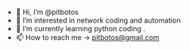 - 👋 Hi, I’m @pitbotos
- 👀 I’m interested in network coding and automation
- 🌱 I’m currently learning python coding .
- 📫 How to reach me -> pitbotos@gmail.com

<!---
pitbotos/pitbotos is a ✨ special ✨ repository because its `README.md` (this file) appears on your GitHub profile.
You can click the Preview link to take a look at your changes.
--->
